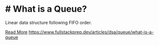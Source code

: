 # # What is a Queue?

Linear data structure following FIFO order.

[Read More](https://www.fullstackprep.dev/articles/dsa/queue/what-is-a-queue) https://www.fullstackprep.dev/articles/dsa/queue/what-is-a-queue